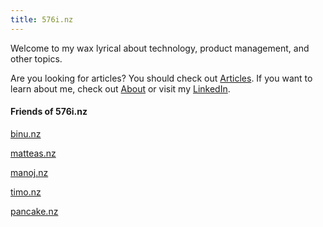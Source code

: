 ```yaml
---
title: 576i.nz
---
```


Welcome to my wax lyrical about technology, product management, and other topics.

Are you looking for articles? You should check out [Articles](/post). If you want to learn about me, check out [About](/about) or visit my [LinkedIn](https://www.linkedin.com/in/josh-atkinson/).

#### Friends of 576i.nz

[binu.nz](https://binu.nz/)

[matteas.nz](https://matteas.nz/)

[manoj.nz](https://manoj.nz/)

[timo.nz](https://timo.nz/)

[pancake.nz](https://pancake.nz/)